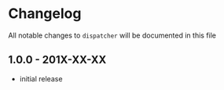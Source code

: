 # Changelog

All notable changes to `dispatcher` will be documented in this file

## 1.0.0 - 201X-XX-XX

- initial release
